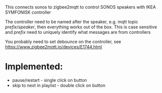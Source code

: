 This connects sonos to zigbee2mqtt to control SONOS speakers with IKEA SYMFONISK controller

The controller need to be named after the speaker, e.g. mqtt topic *prefix*/*speaker*, then everything works out of the box.
This is case sensitive and *prefix* need to uniquely identify what messages are from controllers

You probably need to set debounce on the controller, see https://www.zigbee2mqtt.io/devices/E1744.html

Implemented:
============

* pause/restart - single click on button
* skip to next in playlist - double click on button